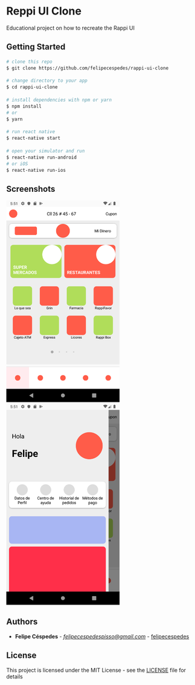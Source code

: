 # Reppi UI Clone
Educational project on how to recreate the Rappi UI

## Getting Started

```bash
# clone this repo
$ git clone https://github.com/felipecespedes/rappi-ui-clone

# change directory to your app
$ cd rappi-ui-clone

# install dependencies with npm or yarn
$ npm install
# or
$ yarn

# run react native
$ react-native start

# open your simulator and run
$ react-native run-android
# or iOS
$ react-native run-ios
```

## Screenshots
<img src="https://raw.githubusercontent.com/felipecespedes/rappi-ui-clone/master/screenshots/home_screen.png" width="300">
<img src="https://raw.githubusercontent.com/felipecespedes/rappi-ui-clone/master/screenshots/drawer_menu.png" width="300">

## Authors

* **Felipe Céspedes** - *felipecespedespisso@gmail.com* - [felipecespedes](https://github.com/felipecespedes)

## License

This project is licensed under the MIT License - see the [LICENSE](LICENSE) file for details
